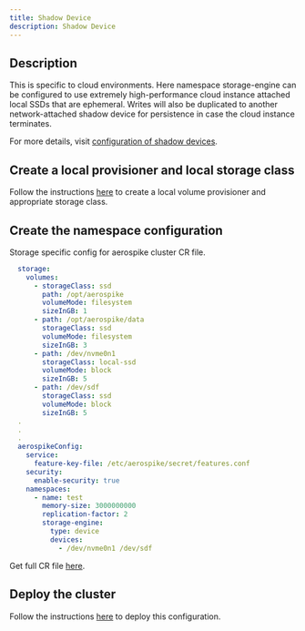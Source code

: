 ```yaml
---
title: Shadow Device
description: Shadow Device
---
```


## Description
This is specific to cloud environments. Here namespace storage-engine can be configured to use extremely high-performance cloud instance attached local SSDs that are ephemeral. Writes will also be duplicated to another network-attached shadow device for persistence in case the cloud instance terminates.

For more details, visit [configuration of shadow devices](https://docs.aerospike.com/docs/configure/namespace/storage/#recipe-for-shadow-device).


## Create a local provisioner and local storage class
Follow the instructions [here](Storage-provisioning.md#local-volume) to create a local volume provisioner and appropriate storage class.

## Create the namespace configuration
Storage specific config for aerospike cluster CR file.
```yaml
  storage:
    volumes:
      - storageClass: ssd
        path: /opt/aerospike
        volumeMode: filesystem
        sizeInGB: 1
      - path: /opt/aerospike/data
        storageClass: ssd
        volumeMode: filesystem
        sizeInGB: 3
      - path: /dev/nvme0n1
        storageClass: local-ssd
        volumeMode: block
        sizeInGB: 5
      - path: /dev/sdf
        storageClass: ssd
        volumeMode: block
        sizeInGB: 5
  .
  .
  .
  aerospikeConfig:
    service:
      feature-key-file: /etc/aerospike/secret/features.conf
    security:
      enable-security: true
    namespaces:
      - name: test
        memory-size: 3000000000
        replication-factor: 2
        storage-engine:
          type: device
          devices:
            - /dev/nvme0n1 /dev/sdf
```
Get full CR file [here](https://github.com/aerospike/aerospike-kubernetes-operator/tree/1.0.1/deploy/samples/shadow_device_cluster_cr.yaml).

## Deploy the cluster
Follow the instructions [here](Create-Aerospike-cluster.md#deploy-aerospike-cluster) to deploy this configuration.
